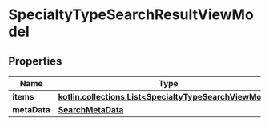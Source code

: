 
# SpecialtyTypeSearchResultViewModel

## Properties
Name | Type | Description | Notes
------------ | ------------- | ------------- | -------------
**items** | [**kotlin.collections.List&lt;SpecialtyTypeSearchViewModel&gt;**](SpecialtyTypeSearchViewModel.md) |  |  [optional]
**metaData** | [**SearchMetaData**](SearchMetaData.md) |  |  [optional]



